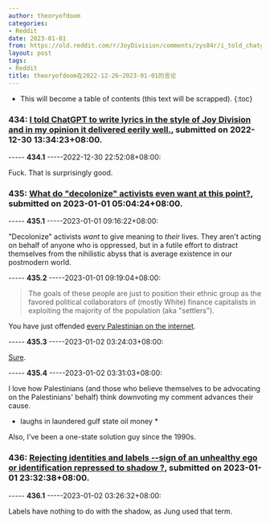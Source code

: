 ```yaml
---
author: theoryofdoom
categories:
- Reddit
date: 2023-01-01
from: https://old.reddit.com/r/JoyDivision/comments/zys84r/i_told_chatgpt_to_write_lyrics_in_the_style_of/
layout: post
tags:
- Reddit
title: theoryofdoom在2022-12-26~2023-01-01的言论
---
```


* This will become a table of contents (this text will be scrapped).
{:toc}

### 434: [I told ChatGPT to write lyrics in the style of Joy Division and in my opinion it delivered eerily well.](https://old.reddit.com/r/JoyDivision/comments/zys84r/i_told_chatgpt_to_write_lyrics_in_the_style_of/), submitted on 2022-12-30 13:34:23+08:00.

----- __434.1__ -----2022-12-30 22:52:08+08:00:

Fuck.  That is surprisingly good.

### 435: [What do "decolonize" activists even want at this point?](https://old.reddit.com/r/stupidpol/comments/1003n4s/what_do_decolonize_activists_even_want_at_this/), submitted on 2023-01-01 05:04:24+08:00.

----- __435.1__ -----2023-01-01 09:16:22+08:00:

"Decolonize" activists *want* to give meaning to *their* lives.  They aren't acting on behalf of anyone who is oppressed, but in a futile effort to distract themselves from the nihilistic abyss that is average existence in our postmodern world.

----- __435.2__ -----2023-01-01 09:19:04+08:00:

> The goals of these people are just to position their ethnic group as the favored political collaborators of (mostly White) finance capitalists in exploiting the majority of the population (aka "settlers").

You have just offended [every Palestinian on the internet](https://y.yarn.co/0303b209-3ac2-4564-a039-5ab1a300d6ea_text.gif).

----- __435.3__ -----2023-01-02 03:24:03+08:00:

[Sure](https://www.youtube.com/watch?v=ABQnO6a2Tio&ab_channel=LuciferMagne).

----- __435.4__ -----2023-01-02 03:31:03+08:00:

I love how Palestinians (and those who believe themselves to be advocating on the Palestinians' behalf) think downvoting my comment advances their cause.  

* laughs in laundered gulf state oil money *

Also, I've been a one-state solution guy since the 1990s.

### 436: [Rejecting identities and labels --sign of an unhealthy ego or identification repressed to shadow ?](https://old.reddit.com/r/Jung/comments/100lzi1/rejecting_identities_and_labels_sign_of_an/), submitted on 2023-01-01 23:32:38+08:00.

----- __436.1__ -----2023-01-02 03:26:32+08:00:

Labels have nothing to do with the shadow, as Jung used that term.


